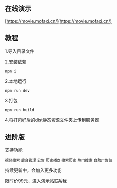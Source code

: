 ## 在线演示

[https://movie.mofaxi.cn/](https://movie.mofaxi.cn/)

## 教程

1.导入目录文件

2.安装依赖

`npm i`

2.本地运行

`npm run dev`

3.打包

`npm run build`

4.将打包好后的dist静态资源文件夹上传到服务器

## 进阶版

支持功能

`视频搜索`
`后台管理`
`公告`
`历史播放`
`搜索历史`
`热门搜索`
`自助广告位`

持续更新中，会加入更多功能

限时价99元，进入演示站联系我
